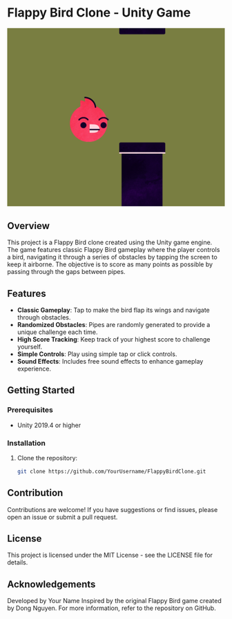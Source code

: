 # Flappy Bird Clone - Unity Game

![Flappy Bird Screenshot](./Screenshot_222.png)

## Overview

This project is a Flappy Bird clone created using the Unity game engine. The game features classic Flappy Bird gameplay where the player controls a bird, navigating it through a series of obstacles by tapping the screen to keep it airborne. The objective is to score as many points as possible by passing through the gaps between pipes.

## Features

- **Classic Gameplay**: Tap to make the bird flap its wings and navigate through obstacles.
- **Randomized Obstacles**: Pipes are randomly generated to provide a unique challenge each time.
- **High Score Tracking**: Keep track of your highest score to challenge yourself.
- **Simple Controls**: Play using simple tap or click controls.
- **Sound Effects**: Includes free sound effects to enhance gameplay experience.

## Getting Started

### Prerequisites

- Unity 2019.4 or higher

### Installation

1. Clone the repository:
   ```sh
   git clone https://github.com/YourUsername/FlappyBirdClone.git

## Contribution
Contributions are welcome! If you have suggestions or find issues, please open an issue or submit a pull request.

## License
This project is licensed under the MIT License - see the LICENSE file for details.

## Acknowledgements
Developed by Your Name
Inspired by the original Flappy Bird game created by Dong Nguyen.
For more information, refer to the repository on GitHub.